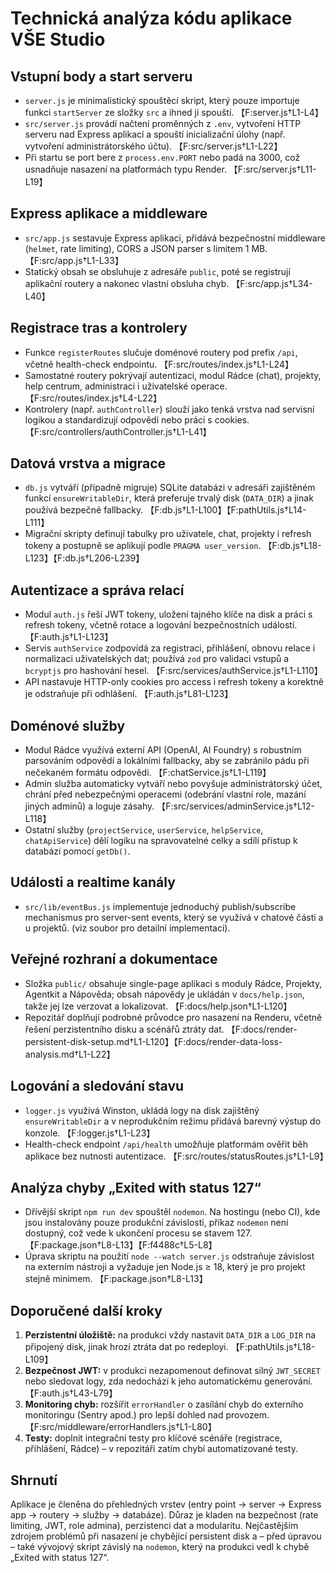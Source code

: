 # Technická analýza kódu aplikace VŠE Studio

## Vstupní body a start serveru
- `server.js` je minimalistický spouštěcí skript, který pouze importuje funkci `startServer` ze složky `src` a ihned ji spouští. 【F:server.js†L1-L4】
- `src/server.js` provádí načtení proměnných z `.env`, vytvoření HTTP serveru nad Express aplikací a spouští inicializační úlohy (např. vytvoření administrátorského účtu). 【F:src/server.js†L1-L22】
- Při startu se port bere z `process.env.PORT` nebo padá na 3000, což usnadňuje nasazení na platformách typu Render. 【F:src/server.js†L11-L19】

## Express aplikace a middleware
- `src/app.js` sestavuje Express aplikaci, přidává bezpečnostní middleware (`helmet`, rate limiting), CORS a JSON parser s limitem 1 MB. 【F:src/app.js†L1-L33】
- Statický obsah se obsluhuje z adresáře `public`, poté se registrují aplikační routery a nakonec vlastní obsluha chyb. 【F:src/app.js†L34-L40】

## Registrace tras a kontrolery
- Funkce `registerRoutes` slučuje doménové routery pod prefix `/api`, včetně health-check endpointu. 【F:src/routes/index.js†L1-L24】
- Samostatné routery pokrývají autentizaci, modul Rádce (chat), projekty, help centrum, administraci i uživatelské operace. 【F:src/routes/index.js†L4-L22】
- Kontrolery (např. `authController`) slouží jako tenká vrstva nad servisní logikou a standardizují odpovědi nebo práci s cookies. 【F:src/controllers/authController.js†L1-L41】

## Datová vrstva a migrace
- `db.js` vytváří (případně migruje) SQLite databázi v adresáři zajištěném funkcí `ensureWritableDir`, která preferuje trvalý disk (`DATA_DIR`) a jinak používá bezpečné fallbacky. 【F:db.js†L1-L100】【F:pathUtils.js†L14-L111】
- Migrační skripty definují tabulky pro uživatele, chat, projekty i refresh tokeny a postupně se aplikují podle `PRAGMA user_version`. 【F:db.js†L18-L123】【F:db.js†L206-L239】

## Autentizace a správa relací
- Modul `auth.js` řeší JWT tokeny, uložení tajného klíče na disk a práci s refresh tokeny, včetně rotace a logování bezpečnostních událostí. 【F:auth.js†L1-L123】
- Servis `authService` zodpovídá za registraci, přihlášení, obnovu relace i normalizaci uživatelských dat; používá `zod` pro validaci vstupů a `bcryptjs` pro hashování hesel. 【F:src/services/authService.js†L1-L110】
- API nastavuje HTTP-only cookies pro access i refresh tokeny a korektně je odstraňuje při odhlášení. 【F:auth.js†L81-L123】

## Doménové služby
- Modul Rádce využívá externí API (OpenAI, AI Foundry) s robustním parsováním odpovědí a lokálními fallbacky, aby se zabránilo pádu při nečekaném formátu odpovědi. 【F:chatService.js†L1-L119】
- Admin služba automaticky vytváří nebo povyšuje administrátorský účet, chrání před nebezpečnými operacemi (odebrání vlastní role, mazání jiných adminů) a loguje zásahy. 【F:src/services/adminService.js†L12-L118】
- Ostatní služby (`projectService`, `userService`, `helpService`, `chatApiService`) dělí logiku na spravovatelné celky a sdílí přístup k databázi pomocí `getDb()`.

## Události a realtime kanály
- `src/lib/eventBus.js` implementuje jednoduchý publish/subscribe mechanismus pro server-sent events, který se využívá v chatové části a u projektů. (viz soubor pro detailní implementaci).

## Veřejné rozhraní a dokumentace
- Složka `public/` obsahuje single-page aplikaci s moduly Rádce, Projekty, Agentkit a Nápověda; obsah nápovědy je ukládán v `docs/help.json`, takže jej lze verzovat a lokalizovat. 【F:docs/help.json†L1-L120】
- Repozitář doplňují podrobné průvodce pro nasazení na Renderu, včetně řešení perzistentního disku a scénářů ztráty dat. 【F:docs/render-persistent-disk-setup.md†L1-L120】【F:docs/render-data-loss-analysis.md†L1-L22】

## Logování a sledování stavu
- `logger.js` využívá Winston, ukládá logy na disk zajištěný `ensureWritableDir` a v neprodukčním režimu přidává barevný výstup do konzole. 【F:logger.js†L1-L23】
- Health-check endpoint `/api/health` umožňuje platformám ověřit běh aplikace bez nutnosti autentizace. 【F:src/routes/statusRoutes.js†L1-L9】

## Analýza chyby „Exited with status 127“
- Dřívější skript `npm run dev` spouštěl `nodemon`. Na hostingu (nebo CI), kde jsou instalovány pouze produkční závislosti, příkaz `nodemon` není dostupný, což vede k ukončení procesu se stavem 127. 【F:package.json†L8-L13】【F:f4488c†L5-L8】
- Úprava skriptu na použití `node --watch server.js` odstraňuje závislost na externím nástroji a vyžaduje jen Node.js ≥ 18, který je pro projekt stejně minimem. 【F:package.json†L8-L13】

## Doporučené další kroky
1. **Perzistentní úložiště:** na produkci vždy nastavit `DATA_DIR` a `LOG_DIR` na připojený disk, jinak hrozí ztráta dat po redeployi. 【F:pathUtils.js†L18-L109】
2. **Bezpečnost JWT:** v produkci nezapomenout definovat silný `JWT_SECRET` nebo sledovat logy, zda nedochází k jeho automatickému generování. 【F:auth.js†L43-L79】
3. **Monitoring chyb:** rozšířit `errorHandler` o zasílání chyb do externího monitoringu (Sentry apod.) pro lepší dohled nad provozem. 【F:src/middleware/errorHandlers.js†L1-L80】
4. **Testy:** doplnit integrační testy pro klíčové scénáře (registrace, přihlášení, Rádce) – v repozitáři zatím chybí automatizované testy.

## Shrnutí
Aplikace je členěna do přehledných vrstev (entry point → server → Express app → routery → služby → databáze). Důraz je kladen na bezpečnost (rate limiting, JWT, role admina), perzistenci dat a modularitu. Nejčastějším zdrojem problémů při nasazení je chybějící persistent disk a – před úpravou – také vývojový skript závislý na `nodemon`, který na produkci vedl k chybě „Exited with status 127“.
